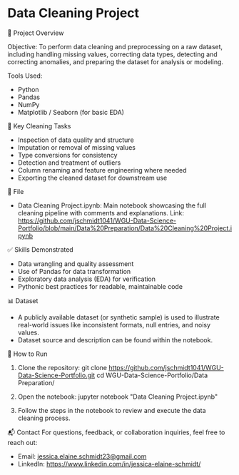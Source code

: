 # Data Cleaning Project
📌 Project Overview

Objective: To perform data cleaning and preprocessing on a raw dataset, including handling missing values, correcting data types, detecting and correcting anomalies, and preparing the dataset for analysis or modeling.

Tools Used:
- Python
- Pandas
- NumPy
- Matplotlib / Seaborn (for basic EDA)

🧹 Key Cleaning Tasks
- Inspection of data quality and structure
- Imputation or removal of missing values
- Type conversions for consistency
- Detection and treatment of outliers
- Column renaming and feature engineering where needed
- Exporting the cleaned dataset for downstream use

📁 File
- Data Cleaning Project.ipynb: Main notebook showcasing the full cleaning pipeline with comments and explanations.
  Link: https://github.com/jschmidt1041/WGU-Data-Science-Portfolio/blob/main/Data%20Preparation/Data%20Cleaning%20Project.ipynb

✅ Skills Demonstrated
- Data wrangling and quality assessment
- Use of Pandas for data transformation
- Exploratory data analysis (EDA) for verification
- Pythonic best practices for readable, maintainable code

📊 Dataset
- A publicly available dataset (or synthetic sample) is used to illustrate real-world issues like inconsistent formats, null entries, and noisy values.
- Dataset source and description can be found within the notebook.

🚀 How to Run
1. Clone the repository:
   git clone https://github.com/jschmidt1041/WGU-Data-Science-Portfolio.git
   cd WGU-Data-Science-Portfolio/Data Preparation/

2. Open the notebook:
   jupyter notebook "Data Cleaning Project.ipynb"

3. Follow the steps in the notebook to review and execute the data cleaning process.
   
📬 Contact
For questions, feedback, or collaboration inquiries, feel free to reach out:

- Email: jessica.elaine.schmidt23@gmail.com
- LinkedIn: https://www.linkedin.com/in/jessica-elaine-schmidt/
